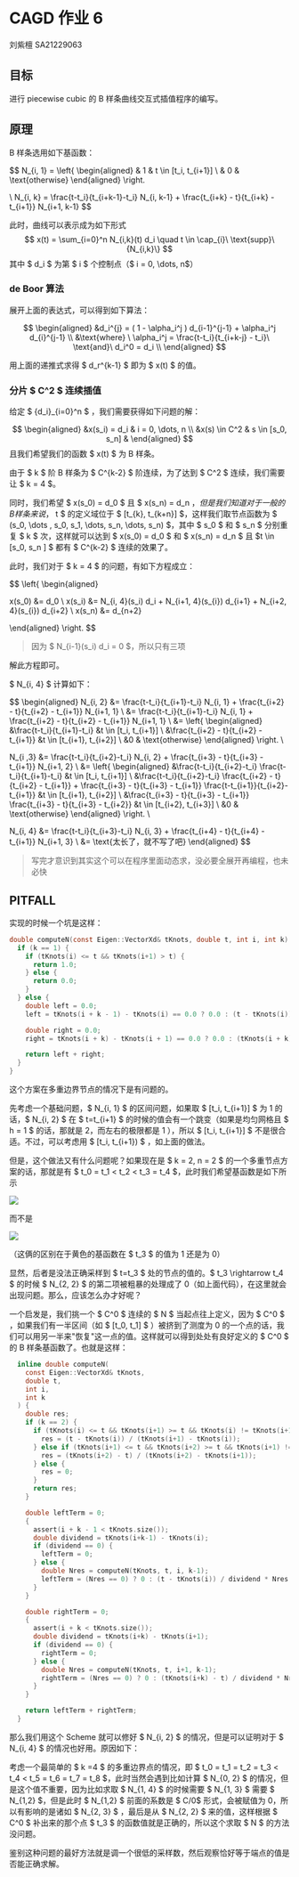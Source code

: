 # CAGD 作业 6

刘紫檀 SA21229063

## 目标

进行 piecewise cubic 的 B 样条曲线交互式插值程序的编写。

## 原理

B 样条选用如下基函数：

$$
N_{i, 1} = \left\{ 
\begin{aligned}
& 1 & t \in [t_i, t_{i+1}] \\
& 0 & \text{otherwise}
\end{aligned}
\right.

\\
N_{i, k} = \frac{t-t_i}{t_{i+k-1}-t_i} N_{i, k-1} + \frac{t_{i+k} - t}{t_{i+k} - t_{i+1}} N_{i+1, k-1}
$$

此时，曲线可以表示成为如下形式
$$
x(t) = \sum_{i=0}^n N_{i,k}(t) d_i \quad t \in \cap_{i}\ \text{supp}\{N_{i,k}\}
$$
其中 $ d_i $ 为第 $ i $ 个控制点（$ i = 0, \dots, n$）

### de Boor 算法

展开上面的表达式，可以得到如下算法：

$$
\begin{aligned}
&d_i^{j} = ( 1 - \alpha_i^j ) d_{i-1}^{j-1} + \alpha_i^j d_{i}^{j-1} \\
&\text{where} \ \alpha_i^j = \frac{t-t_i}{t_{i+k-j} - t_i}\ \text{and}\ d_i^0 = d_i \\
\end{aligned}
$$

用上面的递推式求得 $ d_r^{k-1} $ 即为 $ x(t) $ 的值。

### 分片 $ C^2 $ 连续插值

给定 $ \{d_i\}_{i=0}^n $ ，我们需要获得如下问题的解：

$$
\begin{aligned}
&x(s_i) = d_i & i = 0, \dots, n \\
&x(s) \in C^2 & s \in [s_0, s_n]
&
\end{aligned}
$$
且我们希望我们的函数 $ x(t) $ 为 B 样条。

由于 $ k $ 阶 B 样条为 $ C^{k-2} $ 阶连续，为了达到 $ C^2 $ 连续，我们需要让 $ k = 4 $。

同时，我们希望 $ x(s_0) = d_0 $ 且 $ x(s_n) = d_n $，但是我们知道对于一般的 B 样条来说，$ t $ 的定义域位于 $ [t_{k}, t_{k+n}] $，这样我们取节点函数为 $ (s_0, \dots , s_0, s_1, \dots, s_n, \dots, s_n) $，其中 $ s_0 $ 和 $ s_n $ 分别重复 $ k $ 次，这样就可以达到 $ x(s_0) = d_0 $ 和 $ x(s_n) = d_n $ 且 $t \in [s_0, s_n ] $ 都有 $ C^{k-2} $ 连续的效果了。

此时，我们对于 $ k = 4 $ 的问题，有如下方程成立：

$$
\left\{
\begin{aligned}

x(s_0) &= d_0 \\
x(s_i) &= N_{i, 4}(s_i) d_i + N_{i+1, 4}(s_{i}) d_{i+1} + N_{i+2, 4}(s_{i}) d_{i+2} \\
x(s_n) &= d_{n+2}

\end{aligned}
\right.
$$
> 因为 $ N_{i-1}(s_i) d_i = 0 $，所以只有三项

解此方程即可。

$ N_{i, 4} $ 计算如下：

$$
\begin{aligned}
N_{i, 2} &= \frac{t-t_i}{t_{i+1}-t_i} N_{i, 1} + \frac{t_{i+2} - t}{t_{i+2} - t_{i+1}} N_{i+1, 1} \\
&= \frac{t-t_i}{t_{i+1}-t_i} N_{i, 1} + \frac{t_{i+2} - t}{t_{i+2} - t_{i+1}} N_{i+1, 1} \\
&= \left\{
\begin{aligned}
&\frac{t-t_i}{t_{i+1}-t_i} &t \in [t_i, t_{i+1}] \\
&\frac{t_{i+2} - t}{t_{i+2} - t_{i+1}} &t \in [t_{i+1}, t_{i+2}] \\
&0 & \text{otherwise}
\end{aligned}
\right.
\\

N_{i ,3} &= \frac{t-t_i}{t_{i+2}-t_i} N_{i, 2} + \frac{t_{i+3} - t}{t_{i+3} - t_{i+1}} N_{i+1, 2} \\
&= \left\{
\begin{aligned}
&\frac{t-t_i}{t_{i+2}-t_i} \frac{t-t_i}{t_{i+1}-t_i} &t \in [t_i, t_{i+1}] \\
&\frac{t-t_i}{t_{i+2}-t_i} \frac{t_{i+2} - t}{t_{i+2} - t_{i+1}} + \frac{t_{i+3} - t}{t_{i+3} - t_{i+1}} \frac{t-t_{i+1}}{t_{i+2}-t_{i+1}} &t \in [t_{i+1}, t_{i+2}] \\
&\frac{t_{i+3} - t}{t_{i+3} - t_{i+1}} \frac{t_{i+3} - t}{t_{i+3} - t_{i+2}} &t \in [t_{i+2}, t_{i+3}] \\
&0 & \text{otherwise}
\end{aligned}
\right.
\\

N_{i, 4} &= \frac{t-t_i}{t_{i+3}-t_i} N_{i, 3} + \frac{t_{i+4} - t}{t_{i+4} - t_{i+1}} N_{i+1, 3} \\
&= \text{太长了，就不写了吧}
\end{aligned}
$$

> 写完才意识到其实这个可以在程序里面动态求，没必要全展开再编程，也未必快

## PITFALL

实现的时候一个坑是这样：

```c
double computeN(const Eigen::VectorXd& tKnots, double t, int i, int k) {
  if (k == 1) {
    if (tKnots(i) <= t && tKnots(i+1) > t) {
      return 1.0;
    } else {
      return 0.0;
    }
  } else {
    double left = 0.0;
	left = tKnots(i + k - 1) - tKnots(i) == 0.0 ? 0.0 : (t - tKnots(i)) / (tKnots(i + k - 1) - tKnots(i)) * computeN(tKnots, t, i, k - 1);

	double right = 0.0;
	right = tKnots(i + k) - tKnots(i + 1) == 0.0 ? 0.0 : (tKnots(i + k) - t) / (tKnots(i + k) - tKnots(i + 1)) * computeN(tKnots, t, i + 1, k - 1);

	return left + right;
  }
}
```

这个方案在多重边界节点的情况下是有问题的。

先考虑一个基础问题，$ N_{i, 1} $ 的区间问题，如果取 $ [t_i, t_{i+1}] $ 为 1 的话，$ N_{i, 2} $ 在 $ t=t_{i+1} $ 的时候的值会有一个跳变（如果是均匀网格且 $ h = 1 $ 的话，那就是 2，而左右的极限都是 1 ），所以 $ [t_i, t_{i+1}] $ 不是很合适。不过，可以考虑用  $ [t_i, t_{i+1}) $ ，如上面的做法。

但是，这个做法又有什么问题呢？如果现在是 $ k = 2, n = 2 $ 的一个多重节点方案的话，那就是有 $ t_0 = t_1 < t_2 < t_3 = t_4 $，此时我们希望基函数是如下所示

![](Homework6.assets/correct_situ.png)

而不是

![](Homework6.assets/wrong_situ.png)

（这俩的区别在于黄色的基函数在 $ t_3 $ 的值为 1 还是为 0）

显然，后者是没法正确采样到 $ t=t_3 $ 处的节点的值的。$ t_3 \rightarrow t_4 $ 的时候 $ N_{2, 2} $ 的第二项被粗暴的处理成了 0（如上面代码），在这里就会出现问题。那么，应该怎么办才好呢？

一个启发是，我们挑一个 $ C^0 $ 连续的 $ N $ 当起点往上定义，因为 $ C^0 $ ，如果我们有一半区间（如 $ [t_0, t_1] $ ）被挤到了测度为 0 的一个点的话，我们可以用另一半来"恢复"这一点的值。这样就可以得到处处有良好定义的 $ C^0 $ 的 B 样条基函数了。也就是这样：

```c
  inline double computeN(
    const Eigen::VectorXd& tKnots,
    double t,
    int i,
    int k
  ) {
    double res;
    if (k == 2) {
      if (tKnots(i) <= t && tKnots(i+1) >= t && tKnots(i) != tKnots(i+1)) {
        res = (t - tKnots(i)) / (tKnots(i+1) - tKnots(i));
      } else if (tKnots(i+1) <= t && tKnots(i+2) >= t && tKnots(i+1) != tKnots(i+2)) {
        res = (tKnots(i+2) - t) / (tKnots(i+2) - tKnots(i+1));
      } else {
        res = 0;
      }
      return res;
    }

    double leftTerm = 0;
    {
      assert(i + k - 1 < tKnots.size());
      double dividend = tKnots(i+k-1) - tKnots(i);
      if (dividend == 0) {
        leftTerm = 0;
      } else {
        double Nres = computeN(tKnots, t, i, k-1);
        leftTerm = (Nres == 0) ? 0 : (t - tKnots(i)) / dividend * Nres;
      }
    }

    double rightTerm = 0;
    {
      assert(i + k < tKnots.size());
      double dividend = tKnots(i+k) - tKnots(i+1);
      if (dividend == 0) {
        rightTerm = 0;
      } else {
        double Nres = computeN(tKnots, t, i+1, k-1);
        rightTerm = (Nres == 0) ? 0 : (tKnots(i+k) - t) / dividend * Nres;
      }
    }

    return leftTerm + rightTerm;
  }
```

那么我们用这个 Scheme 就可以修好 $ N_{i, 2} $ 的情况，但是可以证明对于 $ N_{i, 4} $ 的情况也好用。原因如下：

考虑一个最简单的 $ k =4 $ 的多重边界点的情况，即 $ t_0 = t_1 = t_2 = t_3 < t_4 < t_5 = t_6 = t_7 = t_8 $，此时当然会遇到比如计算 $ N_{0, 2} $ 的情况，但是这个值不重要，因为比如求取 $ N_{1, 4} $ 的时候需要 $ N_{1, 3} $ 需要 $ N_{1,2} $，但是此时 $ N_{1,2} $ 前面的系数是 $ C/0$ 形式，会被赋值为 0，所以有影响的是诸如 $ N_{2, 3} $ ，最后是从 $ N_{2, 2} $ 来的值，这样根据 $ C^0 $ 补出来的那个点 $ t_3 $ 的函数值就是正确的，所以这个求取 $ N $ 的方法没问题。

鉴别这种问题的最好方法就是调一个很低的采样数，然后观察恰好等于端点的值是否能正确求解。

